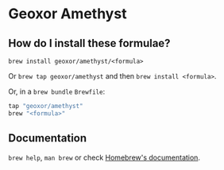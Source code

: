 # Geoxor Amethyst

## How do I install these formulae?

`brew install geoxor/amethyst/<formula>`

Or `brew tap geoxor/amethyst` and then `brew install <formula>`.

Or, in a `brew bundle` `Brewfile`:

```ruby
tap "geoxor/amethyst"
brew "<formula>"
```

## Documentation

`brew help`, `man brew` or check [Homebrew's documentation](https://docs.brew.sh).
